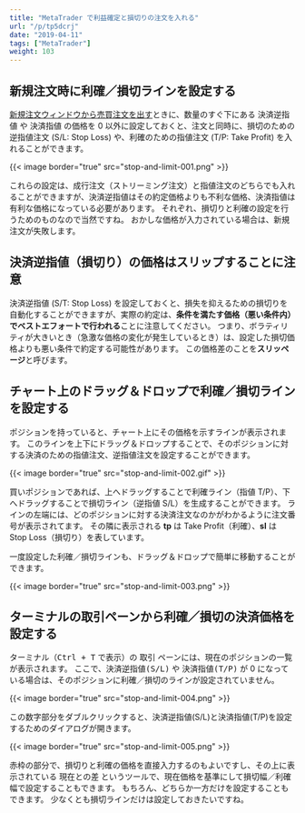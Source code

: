 ```yaml
---
title: "MetaTrader で利益確定と損切りの注文を入れる"
url: "/p/tp5dcrj"
date: "2019-04-11"
tags: ["MetaTrader"]
weight: 103
---
```


新規注文時に利確／損切ラインを設定する
----

[新規注文ウィンドウから売買注文を出す](/p/mpq5zks)ときに、数量のすぐ下にある <samp>決済逆指値</samp> や <samp>決済指値</samp> の価格を 0 以外に設定しておくと、注文と同時に、損切のための逆指値注文 (S/L: Stop Loss) や、利確のための指値注文 (T/P: Take Profit) を入れることができます。

{{< image border="true" src="stop-and-limit-001.png" >}}

これらの設定は、成行注文（ストリーミング注文）と指値注文のどちらでも入れることができますが、決済逆指値はその約定価格よりも不利な価格、決済指値は有利な価格になっている必要があります。
それぞれ、損切りと利確の設定を行うためのものなので当然ですね。
おかしな価格が入力されている場合は、新規注文が失敗します。


決済逆指値（損切り）の価格はスリップすることに注意
----

決済逆指値 (S/T: Stop Loss) を設定しておくと、損失を抑えるための損切りを自動化することができますが、実際の約定は、**条件を満たす価格（悪い条件内）でベストエフォートで行われる**ことに注意してください。
つまり、ボラティリティが大きいとき（急激な価格の変化が発生しているとき）は、設定した損切価格よりも悪い条件で約定する可能性があります。
この価格差のことを**スリッページ**と呼びます。


チャート上のドラッグ＆ドロップで利確／損切ラインを設定する
----

ポジションを持っていると、チャート上にその価格を示すラインが表示されます。
このラインを上下にドラッグ＆ドロップすることで、そのポジションに対する決済のための指値注文、逆指値注文を設定することができます。

{{< image border="true" src="stop-and-limit-002.gif" >}}

買いポジションであれば、上へドラッグすることで利確ライン（指値 T/P）、下へドラッグすることで損切ライン（逆指値 S/L）を生成することができます。
ラインの左端には、どのポジションに対する決済注文なのかがわかるように注文番号が表示されてます。
その隣に表示される **tp** は Take Profit（利確）、**sl** は Stop Loss（損切り）を表しています。

一度設定した利確／損切ラインも、ドラッグ＆ドロップで簡単に移動することができます。

{{< image border="true" src="stop-and-limit-003.png" >}}


ターミナルの取引ペーンから利確／損切の決済価格を設定する
----

ターミナル（<kbd>Ctrl + T</kbd> で表示）の <samp>取引</samp> ペーンには、現在のポジションの一覧が表示されます。
ここで、<samp>決済逆指値(S/L)</samp> や <samp>決済指値(T/P)</samp> が 0 になっている場合は、そのポジションに利確／損切のラインが設定されていません。

{{< image border="true" src="stop-and-limit-004.png" >}}

この数字部分をダブルクリックすると、決済逆指値(S/L)と決済指値(T/P)を設定するためのダイアログが開きます。

{{< image border="true" src="stop-and-limit-005.png" >}}

赤枠の部分で、損切りと利確の価格を直接入力するのもよいですし、その上に表示されている <samp>現在との差</samp> というツールで、現在価格を基準にして損切幅／利確幅で設定することもできます。
もちろん、どちらか一方だけを設定することもできます。
少なくとも損切ラインだけは設定しておきたいですね。

